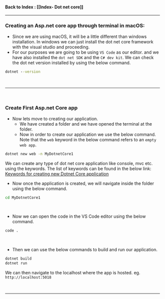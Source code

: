 
#### Back to Index : [[Index- Dot net core]]

---


### **Creating an Asp.net core app through terminal in macOS**:

- Since we are using macOS, it will be a little different than windows installation. In windows we can just install the dot net core framework with the visual studio and proceeding.
- For our purposes we are going to be using `VS Code` as our editor. and we have also installed the `dot net SDK` and the `C# dev kit`.
  We can check the dot net version installed by using the below command. 
```cmd
dotnet --version
```

**<br>**


---

<br>

### **Create First Asp.net Core app**

- Now lets move to creating our application.
	- We have created a folder and we have opened the terminal at the folder.
	- Now in order to create our application we use the below command. Note that the `web` keyword in the below command refers to an `empty web app`.
```cmd
dotnet new web -n MyDotnetCore1
```

We can create any type of dot net core application like console, mvc etc. using the keywords. 
	  The list of keywords can be found in the below link:<br>
	  <a href="https://learn.microsoft.com/en-us/dotnet/core/tools/dotnet-new">
	  Keywords for creating new Dotnet Core application</a>
	  

- Now once the application is created, we will navigate inside the folder using the below command.

```cmd
cd MyDotnetCore1
```

<br>

- Now we can open the code in the VS Code editor using the below command.
```cmd
code .
```

<br>

- Then we can use the below commands to build and run our application.
```cmd
dotnet build
dotnet run
```

We can then navigate to the localhost where the app is hosted. eg. `http://localhost:5018`

<br>

---



